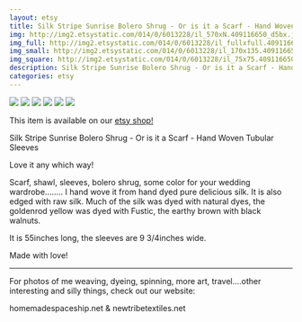 ```yaml
---
layout: etsy
title: Silk Stripe Sunrise Bolero Shrug - Or is it a Scarf - Hand Woven Tubular Sleeves 
img: http://img2.etsystatic.com/014/0/6013228/il_570xN.409116650_d5bx.jpg
img_full: http://img2.etsystatic.com/014/0/6013228/il_fullxfull.409116650_d5bx.jpg
img_small: http://img2.etsystatic.com/014/0/6013228/il_170x135.409116650_d5bx.jpg
img_square: http://img2.etsystatic.com/014/0/6013228/il_75x75.409116650_d5bx.jpg
description: Silk Stripe Sunrise Bolero Shrug - Or is it a Scarf - Hand Woven Tubular Sleeves 
categories: etsy 
---
```

<img src="http://img2.etsystatic.com/014/0/6013228/il_570xN.409116650_d5bx.jpg"/>

<img src="http://img2.etsystatic.com/014/0/6013228/il_570xN.409116650_d5bx.jpg"/>

<img src="http://img1.etsystatic.com/015/0/6013228/il_570xN.409112301_j3o3.jpg"/>

<img src="http://img2.etsystatic.com/010/0/6013228/il_570xN.409116706_7x6l.jpg"/>

<img src="http://img3.etsystatic.com/012/0/6013228/il_570xN.409112343_11wi.jpg"/>

<img src="http://img1.etsystatic.com/009/0/6013228/il_570xN.409112305_gtu8.jpg"/>



This item is available on our <a href="http://www.etsy.com/listing/115081507/silk-stripe-sunrise-bolero-shrug-or-is?utm_source=newtribetextilesjeky&utm_medium=api&utm_campaign=api">etsy shop!</a>

Silk Stripe Sunrise Bolero Shrug - Or is it a Scarf - Hand Woven Tubular Sleeves

Love it any which way!

Scarf, shawl, sleeves, bolero shrug, some color for your wedding wardrobe........
I hand wove it from hand dyed pure delicious silk.  It is also edged with raw silk.   Much of the silk was dyed with natural dyes, the goldenrod yellow was dyed with Fustic, the earthy brown with black walnuts.

It is 55inches long, the sleeves are 9 3/4inches wide.

Made with love!
_______________________________________
For photos of me weaving, dyeing, spinning, more art, travel....other interesting and silly things, check out our website:

homemadespaceship.net
&
newtribetextiles.net

